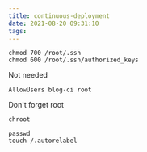 ```yaml
---
title: continuous-deployment
date: 2021-08-20 09:31:10
tags:
---
```


```
chmod 700 /root/.ssh
chmod 600 /root/.ssh/authorized_keys
```

Not needed
```
AllowUsers blog-ci root
```
Don't forget root

`chroot`

```
passwd
touch /.autorelabel